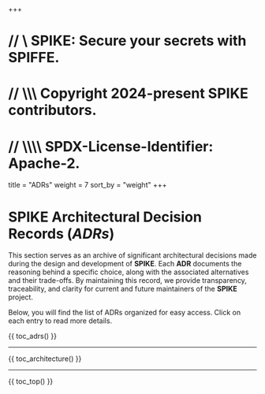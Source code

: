 +++
# //    \\ SPIKE: Secure your secrets with SPIFFE.
# //  \\\\\ Copyright 2024-present SPIKE contributors.
# // \\\\\\\ SPDX-License-Identifier: Apache-2.

title = "ADRs"
weight = 7
sort_by = "weight"
+++

# SPIKE Architectural Decision Records (*ADRs*)

This section serves as an archive of significant architectural decisions made
during the design and development of **SPIKE**. Each **ADR** documents the 
reasoning behind a specific choice, along with the associated alternatives 
and their trade-offs. By maintaining this record, we provide transparency, 
traceability, and clarity for current and future maintainers of the **SPIKE** 
project.

Below, you will find the list of ADRs organized for easy access. Click on each
entry to read more details.

{{ toc_adrs() }}

----

{{ toc_architecture() }}

----

{{ toc_top() }}
